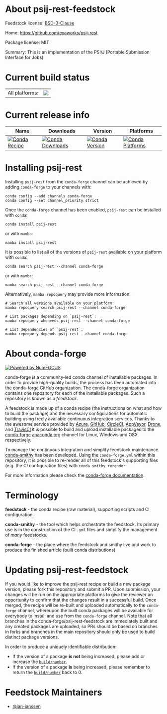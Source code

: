 About psij-rest-feedstock
=========================

Feedstock license: [BSD-3-Clause](https://github.com/conda-forge/psij-rest-feedstock/blob/main/LICENSE.txt)

Home: https://github.com/exaworks/psij-rest

Package license: MIT

Summary: This is an implementation of the PSI/J (Portable Submission Interface for Jobs)

Current build status
====================


<table><tr><td>All platforms:</td>
    <td>
      <a href="https://dev.azure.com/conda-forge/feedstock-builds/_build/latest?definitionId=19531&branchName=main">
        <img src="https://dev.azure.com/conda-forge/feedstock-builds/_apis/build/status/psij-rest-feedstock?branchName=main">
      </a>
    </td>
  </tr>
</table>

Current release info
====================

| Name | Downloads | Version | Platforms |
| --- | --- | --- | --- |
| [![Conda Recipe](https://img.shields.io/badge/recipe-psij--rest-green.svg)](https://anaconda.org/conda-forge/psij-rest) | [![Conda Downloads](https://img.shields.io/conda/dn/conda-forge/psij-rest.svg)](https://anaconda.org/conda-forge/psij-rest) | [![Conda Version](https://img.shields.io/conda/vn/conda-forge/psij-rest.svg)](https://anaconda.org/conda-forge/psij-rest) | [![Conda Platforms](https://img.shields.io/conda/pn/conda-forge/psij-rest.svg)](https://anaconda.org/conda-forge/psij-rest) |

Installing psij-rest
====================

Installing `psij-rest` from the `conda-forge` channel can be achieved by adding `conda-forge` to your channels with:

```
conda config --add channels conda-forge
conda config --set channel_priority strict
```

Once the `conda-forge` channel has been enabled, `psij-rest` can be installed with `conda`:

```
conda install psij-rest
```

or with `mamba`:

```
mamba install psij-rest
```

It is possible to list all of the versions of `psij-rest` available on your platform with `conda`:

```
conda search psij-rest --channel conda-forge
```

or with `mamba`:

```
mamba search psij-rest --channel conda-forge
```

Alternatively, `mamba repoquery` may provide more information:

```
# Search all versions available on your platform:
mamba repoquery search psij-rest --channel conda-forge

# List packages depending on `psij-rest`:
mamba repoquery whoneeds psij-rest --channel conda-forge

# List dependencies of `psij-rest`:
mamba repoquery depends psij-rest --channel conda-forge
```


About conda-forge
=================

[![Powered by
NumFOCUS](https://img.shields.io/badge/powered%20by-NumFOCUS-orange.svg?style=flat&colorA=E1523D&colorB=007D8A)](https://numfocus.org)

conda-forge is a community-led conda channel of installable packages.
In order to provide high-quality builds, the process has been automated into the
conda-forge GitHub organization. The conda-forge organization contains one repository
for each of the installable packages. Such a repository is known as a *feedstock*.

A feedstock is made up of a conda recipe (the instructions on what and how to build
the package) and the necessary configurations for automatic building using freely
available continuous integration services. Thanks to the awesome service provided by
[Azure](https://azure.microsoft.com/en-us/services/devops/), [GitHub](https://github.com/),
[CircleCI](https://circleci.com/), [AppVeyor](https://www.appveyor.com/),
[Drone](https://cloud.drone.io/welcome), and [TravisCI](https://travis-ci.com/)
it is possible to build and upload installable packages to the
[conda-forge](https://anaconda.org/conda-forge) [anaconda.org](https://anaconda.org/)
channel for Linux, Windows and OSX respectively.

To manage the continuous integration and simplify feedstock maintenance
[conda-smithy](https://github.com/conda-forge/conda-smithy) has been developed.
Using the ``conda-forge.yml`` within this repository, it is possible to re-render all of
this feedstock's supporting files (e.g. the CI configuration files) with ``conda smithy rerender``.

For more information please check the [conda-forge documentation](https://conda-forge.org/docs/).

Terminology
===========

**feedstock** - the conda recipe (raw material), supporting scripts and CI configuration.

**conda-smithy** - the tool which helps orchestrate the feedstock.
                   Its primary use is in the construction of the CI ``.yml`` files
                   and simplify the management of *many* feedstocks.

**conda-forge** - the place where the feedstock and smithy live and work to
                  produce the finished article (built conda distributions)


Updating psij-rest-feedstock
============================

If you would like to improve the psij-rest recipe or build a new
package version, please fork this repository and submit a PR. Upon submission,
your changes will be run on the appropriate platforms to give the reviewer an
opportunity to confirm that the changes result in a successful build. Once
merged, the recipe will be re-built and uploaded automatically to the
`conda-forge` channel, whereupon the built conda packages will be available for
everybody to install and use from the `conda-forge` channel.
Note that all branches in the conda-forge/psij-rest-feedstock are
immediately built and any created packages are uploaded, so PRs should be based
on branches in forks and branches in the main repository should only be used to
build distinct package versions.

In order to produce a uniquely identifiable distribution:
 * If the version of a package **is not** being increased, please add or increase
   the [``build/number``](https://docs.conda.io/projects/conda-build/en/latest/resources/define-metadata.html#build-number-and-string).
 * If the version of a package **is** being increased, please remember to return
   the [``build/number``](https://docs.conda.io/projects/conda-build/en/latest/resources/define-metadata.html#build-number-and-string)
   back to 0.

Feedstock Maintainers
=====================

* [@jan-janssen](https://github.com/jan-janssen/)

